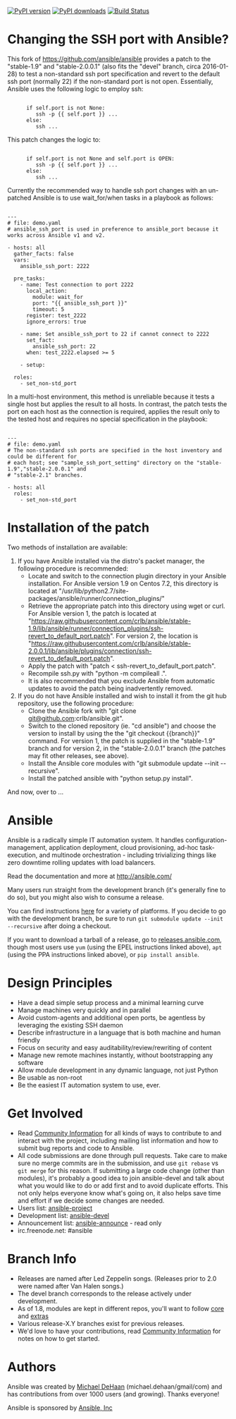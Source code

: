 [![PyPI version](https://img.shields.io/pypi/v/ansible.svg)](https://pypi.python.org/pypi/ansible)
[![PyPI downloads](https://img.shields.io/pypi/dm/ansible.svg)](https://pypi.python.org/pypi/ansible)
[![Build Status](https://travis-ci.org/ansible/ansible.svg?branch=devel)](https://travis-ci.org/ansible/ansible)


Changing the SSH port with Ansible?
===================================

This fork of https://github.com/ansible/ansible provides a patch to the "stable-1.9" and "stable-2.0.0.1" (also fits the "devel" branch, circa 2016-01-28) to test a non-standard ssh port specification and revert to the default ssh port (normally 22) if the non-standard port is not open. Essentially, Ansible uses the following logic to employ ssh:

<pre><code>
      if self.port is not None:
         ssh -p {{ self.port }} ...
      else:
         ssh ...
</code></pre>

This patch changes the logic to:

<pre><code>
      if self.port is not None and self.port is OPEN:
         ssh -p {{ self.port }} ...
      else:
         ssh ...
</code></pre>

Currently the recommended way to handle ssh port changes with an un-patched Ansible is to use wait_for/when tasks in a playbook as follows:

<pre><code>
---
# file: demo.yaml
# ansible_ssh_port is used in preference to ansible_port because it works across Ansible v1 and v2.

- hosts: all
  gather_facts: false
  vars:
    ansible_ssh_port: 2222

  pre_tasks:
    - name: Test connection to port 2222
      local_action:
        module: wait_for
        port: "{{ ansible_ssh_port }}"
        timeout: 5
      register: test_2222
      ignore_errors: true

    - name: Set ansible_ssh_port to 22 if cannot connect to 2222
      set_fact:
        ansible_ssh_port: 22
      when: test_2222.elapsed >= 5

    - setup:

  roles:
    - set_non-std_port
</code></pre>

In a multi-host environment, this method is unreliable because it tests a single host but applies the result to all hosts. In contrast, the patch tests the port on each host as the connection is required, applies the result only to the tested host and requires no special specification in the playbook:

<pre><code>
---
# file: demo.yaml
# The non-standard ssh ports are specified in the host inventory and could be different for
# each host; see "sample_ssh_port_setting" directory on the "stable-1.9","stable-2.0.0.1" and
# "stable-2.1" branches.

- hosts: all
  roles:
    - set_non-std_port
</code></pre>

Installation of the patch
=========================

Two methods of installation are available:

   1. If you have Ansible installed via the distro's packet manager, the following procedure is recommended:
      * Locate and switch to the connection plugin directory in your Ansible installation. For Ansible version 1.9 on Centos 7.2, this directory is located at "/usr/lib/python2.7/site-packages/ansible/runner/connection_plugins/"
      * Retrieve the appropriate patch into this directory using wget or curl. For Ansible version 1, the patch is located at "https://raw.githubusercontent.com/crlb/ansible/stable-1.9/lib/ansible/runner/connection_plugins/ssh-revert_to_default_port.patch". For version 2, the location is "https://raw.githubusercontent.com/crlb/ansible/stable-2.0.0.1/lib/ansible/plugins/connection/ssh-revert_to_default_port.patch".
      * Apply the patch with "patch < ssh-revert_to_default_port.patch".
      * Recompile ssh.py with "python -m compileall .".
      * It is also recommended that you exclude Ansible from automatic updates to avoid the patch being inadvertently removed.
   1. If you do not have Ansible installed and wish to install it from the git hub repository, use the following procedure:
      * Clone the Ansible fork with "git clone git@github.com:crlb/ansible.git".
      * Switch to the cloned repository (ie. "cd ansible") and  choose the version to install by using the the "git checkout {{branch}}" command. For version 1, the patch is supplied in the "stable-1.9" branch and for version 2, in the "stable-2.0.0.1" branch (the patches may fit other releases, see above).
      * Install the Ansible core modules with "git submodule update --init --recursive".
      * Install the patched ansible with "python setup.py install".

And now, over to ...

Ansible
=======

Ansible is a radically simple IT automation system.  It handles configuration-management, application deployment, cloud provisioning, ad-hoc task-execution, and multinode orchestration - including trivializing things like zero downtime rolling updates with load balancers.

Read the documentation and more at http://ansible.com/

Many users run straight from the development branch (it's generally fine to do so), but you might also wish to consume a release.  

You can find instructions [here](http://docs.ansible.com/intro_getting_started.html) for a variety of platforms.  If you decide to go with the development branch, be sure to run `git submodule update --init --recursive` after doing a checkout. 

If you want to download a tarball of a release, go to [releases.ansible.com](http://releases.ansible.com/ansible), though most users use `yum` (using the EPEL instructions linked above), `apt` (using the PPA instructions linked above), or `pip install ansible`.

Design Principles
=================

   * Have a dead simple setup process and a minimal learning curve
   * Manage machines very quickly and in parallel
   * Avoid custom-agents and additional open ports, be agentless by leveraging the existing SSH daemon
   * Describe infrastructure in a language that is both machine and human friendly
   * Focus on security and easy auditability/review/rewriting of content
   * Manage new remote machines instantly, without bootstrapping any software
   * Allow module development in any dynamic language, not just Python
   * Be usable as non-root
   * Be the easiest IT automation system to use, ever.
  
Get Involved
============

   * Read [Community Information](http://docs.ansible.com/community.html) for all kinds of ways to contribute to and interact with the project, including mailing list information and how to submit bug reports and code to Ansible.  
   * All code submissions are done through pull requests.  Take care to make sure no merge commits are in the submission, and use `git rebase` vs `git merge` for this reason.  If submitting a large code change (other than modules), it's probably a good idea to join ansible-devel and talk about what you would like to do or add first and to avoid duplicate efforts.  This not only helps everyone know what's going on, it also helps save time and effort if we decide some changes are needed.
   * Users list: [ansible-project](http://groups.google.com/group/ansible-project)
   * Development list: [ansible-devel](http://groups.google.com/group/ansible-devel)
   * Announcement list: [ansible-announce](http://groups.google.com/group/ansible-announce) - read only
   * irc.freenode.net: #ansible

Branch Info
===========

   * Releases are named after Led Zeppelin songs. (Releases prior to 2.0 were named after Van Halen songs.)
   * The devel branch corresponds to the release actively under development.
   * As of 1.8, modules are kept in different repos, you'll want to follow [core](https://github.com/ansible/ansible-modules-core) and [extras](https://github.com/ansible/ansible-modules-extras)
   * Various release-X.Y branches exist for previous releases.
   * We'd love to have your contributions, read [Community Information](http://docs.ansible.com/community.html) for notes on how to get started.

Authors
=======

Ansible was created by [Michael DeHaan](https://github.com/mpdehaan) (michael.dehaan/gmail/com) and has contributions from over 1000 users (and growing).  Thanks everyone!

Ansible is sponsored by [Ansible, Inc](http://ansible.com)


